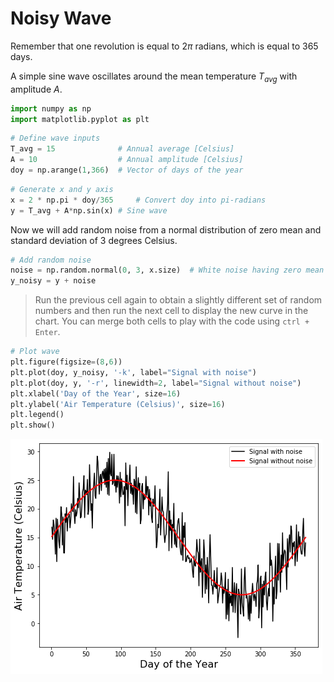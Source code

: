 # Noisy Wave

Remember that one revolution is equal to 2$\pi$ radians, which is equal to 365 days.

A simple sine wave oscillates around the mean temperature $T_{avg}$ with amplitude $A$.



```python
import numpy as np
import matplotlib.pyplot as plt

```


```python
# Define wave inputs
T_avg = 15              # Annual average [Celsius]
A = 10                  # Annual amplitude [Celsius]
doy = np.arange(1,366)  # Vector of days of the year

```


```python
# Generate x and y axis
x = 2 * np.pi * doy/365     # Convert doy into pi-radians 
y = T_avg + A*np.sin(x) # Sine wave

```

Now we will add random noise from a normal distribution of zero mean and standard deviation of 3 degrees Celsius.



```python
# Add random noise
noise = np.random.normal(0, 3, x.size)  # White noise having zero mean
y_noisy = y + noise

```

>Run the previous cell again to obtain a slightly different set of random numbers and then run the next cell to display the new curve in the chart. You can merge both cells to play with the code using `ctrl + Enter`.


```python
# Plot wave
plt.figure(figsize=(8,6))
plt.plot(doy, y_noisy, '-k', label="Signal with noise")
plt.plot(doy, y, '-r', linewidth=2, label="Signal without noise")
plt.xlabel('Day of the Year', size=16)
plt.ylabel('Air Temperature (Celsius)', size=16)
plt.legend()
plt.show()

```


![png](noisy_wave_files/noisy_wave_7_0.png)


